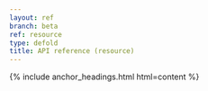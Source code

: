 ```yaml
---
layout: ref
branch: beta
ref: resource
type: defold
title: API reference (resource)
---
```

{% include anchor_headings.html html=content %}